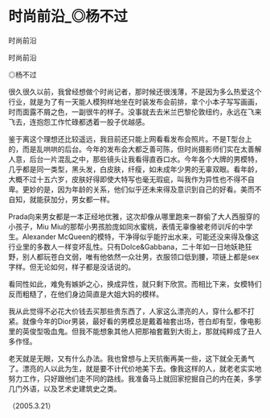 # 时尚前沿_◎杨不过

时尚前沿

时尚前沿

◎杨不过

很久很久以前，我曾经想做个时尚记者，那时候还很浅薄，不是因为多么热爱这个行业，就是为了有一天能人模狗样地坐在时装发布会前排，拿个小本子写写画画，时而面露不屑之色，一副很牛的样子。没事就去去米兰巴黎伦敦纽约，永远在飞来飞去，连抱怨工作忙碌都透着一股子优越感。

鉴于离这个理想还比较遥远，我目前还只能上网看看发布会照片。不是T型台上的，而是乱哄哄的后台。今年的发布会大都乏善可陈，但时尚摄影师们实在太善解人意，后台一片混乱之中，那些镜头让我看得直吞口水。今年各个大牌的男模特，几乎都是同一类型，黑头发，白皮肤，纤瘦，如未成年少男的无辜双眼。看年龄，大概不过十五六岁，皮肤好得即使大特写也毫无瑕疵，叫我作为异性也不得不自卑。更妙的是，因为年龄的关系，他们似乎还未来得及意识到自己的好看。美而不自知，就能获加分，男女都一样。

Prada向来男女都是一本正经地优雅，这次却像从哪里跑来一群偷了大人西服穿的小孩子，Miu Miu的那帮小男孩脸庞如同水蜜桃，表情无辜像被老师训斥的中学生。Alexander McQueen的模特，干净得似乎能拧出水来，可能还没来得及像这行业里的多数人一样变坏乱性。只有Dolce&Gabbana，二十年如一日地妖艳狂野，别人都玩苍白文弱，唯有他依然一众壮男，衣服领口低到腰，项链上都是sex字样。但无论如何，样子都是没话说的。

看同性如此，难免有嫉妒之心，换成异性，就只剩下欣赏。而相比下来，女模特们反而粗糙了，在他们身边简直是大姐大妈的模样。

我从此觉得不必花大价钱去买那些贵东西了，人家这么漂亮的人，穿什么都不打紧。就像今年的Dior男装，最好看的男模总是戴着袖套出场，苍白却有型，像电影里的英俊型吸血鬼。但我不能想象其他人把那袖套戴到大街上，那就纯粹成了丑人多作怪。

老天就是无眼，又有什么办法。我也曾想与上天抗衡再美一些，这下就全无勇气了。漂亮的人以此为生，就是要不计代价地美下去。像我这样的人，就老老实实地努力工作，只好跟他们走不同的路线。我准备马上就回家挖掘自己的内在美，多学几门外语，以及艺术史建筑史之类。

（2005.3.21）
